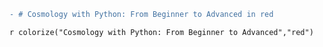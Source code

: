 ```diff
- # Cosmology with Python: From Beginner to Advanced in red
```

`r colorize("Cosmology with Python: From Beginner to Advanced","red")`
